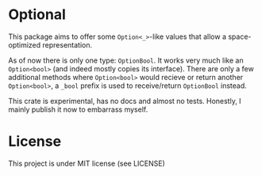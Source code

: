 # Optional

This package aims to offer some `Option<_>`-like values that allow a 
space-optimized representation.

As of now there is only one type: `OptionBool`. It works very much like an
`Option<bool>` (and indeed mostly copies its interface). There are only a few
additional methods where `Option<bool>` would recieve or return another 
`Option<bool>`, a `_bool` prefix is used to receive/return `OptionBool` 
instead.

This crate is experimental, has no docs and almost no tests. Honestly, I mainly
publish it now to embarrass myself.

# License

This project is under MIT license (see LICENSE)

